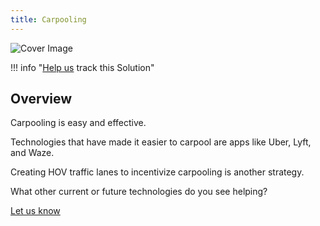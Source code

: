 ```yaml
---
title: Carpooling
---
```


![Cover Image](../static/img/carpooling.png)

!!! info "[Help us](../../contribute) track this Solution"

## Overview

Carpooling is easy and effective.

Technologies that have made it easier to carpool are apps like Uber, Lyft, and Waze.

Creating HOV traffic lanes to incentivize carpooling is another strategy.

What other current or future technologies do you see helping?

[Let us know](../contribute)